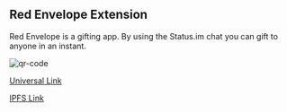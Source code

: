 ## Red Envelope Extension

Red Envelope is a gifting app. By using the Status.im chat you can gift to anyone in an instant.

![qr-code](https://user-images.githubusercontent.com/659301/52917683-9c06d280-32ab-11e9-9957-0a30db18a3d4.png)

[Universal Link](https://get.status.im/extension/ipfs@QmWebEJGdkZ35dHa8L2na2mrgYUxCuoVfe7LTn9R7Ezobq)

[IPFS Link](https://ipfs.infura.io/ipfs/QmWebEJGdkZ35dHa8L2na2mrgYUxCuoVfe7LTn9R7Ezobq/)

